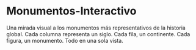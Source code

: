 # Monumentos-Interactivo
Una mirada visual a los monumentos más representativos de la historia global. Cada columna representa un siglo. Cada fila, un continente. Cada figura, un monumento. Todo en una sola vista.
